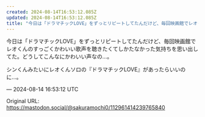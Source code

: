 ```yaml
---
created: 2024-08-14T16:53:12.085Z
updated: 2024-08-14T16:53:12.085Z
title: "今日は「ドラマチックLOVE」をずっとリピートしてたんだけど、毎回映画館でレオくんのすっごくかわいい歌声を聴きたくてしかたなかった気持ちを思い出してた。どうして[...]"
---
```


<p>今日は「ドラマチックLOVE」をずっとリピートしてたんだけど、毎回映画館でレオくんのすっごくかわいい歌声を聴きたくてしかたなかった気持ちを思い出してた。どうしてこんなにかわいい声なの…。</p><p>シンくんみたいにレオくんソロの『ドラマチックLOVE』があったらいいのに…。</p>

&mdash; 2024-08-14 16:53:12 UTC

Original URL: https://mastodon.social/@sakuramochi0/112961414239765840
